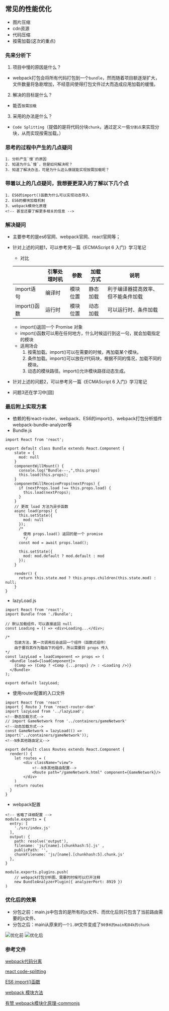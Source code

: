 ## 常见的性能优化
+ 图片压缩
+ cdn资源
+ 代码压缩
+ 按需加载(这次的重点)

### 先来分析下

1. 项目中慢的原因是什么？

+ webpack打包会将所有代码打包到一个`bundle`，然而随着项目额逐渐扩大，文件数量将急剧增加，不经意间使得打包文件过大而造成应用加载的缓慢。

2. 解决的目标是什么？

+ 能否`按需加载`

3. 采用的办法是什么？

+ `Code Splitting`（提倡的是将代码分块`chunk`，通过定义一些`分割点`来实现分块，从而实现按需加载。）

### 思考的过程中产生的几点疑问

```
1. 分析产生`慢`的原因
2. 知道为什么`慢`，但是如何解决呢？
3. 知道了解决办法，可是为什么这么做就能实现按需加载呢？
```

### 带着以上的几点疑问，我想要更深入的了解以下几个点

```
1. ES6的import()函数为什么可以实现动态导入
2. ES6的模块加载机制
3. webpack模块化原理
<!-- 甚至还要了解更多相关的信息 -->
```

### 解决疑问

+ 主要参考的是es6官网、webpack官网、react官网等；
+ 针对上述的问题1，可以参考另一篇《ECMAScript 6 入门》学习笔记
  + 对比

  ||引擎处理时机|参数|加载方式|说明|
  |----|----|----|----|----|
  |import语句|编译时|模块位置|静态加载|利于编译器提高效率、但不能条件加载|
  |import()函数|运行时|模块位置|动态加载|可以运行时、条件加载|

  + import()返回一个 Promise 对象
  + import()函数可以用在任何地方，什么时候运行到这一句，就会加载指定的模块
  + 适用场合
    1. 按需加载。import()可以在需要的时候，再加载某个模块。
    2. 条件加载。import()可以放在if代码块，根据不同的情况，加载不同的模块。
    3. 动态的模块路径。import()允许模块路径动态生成。
+ 针对上述的问题2，可以参考另一篇《ECMAScript 6 入门》学习笔记
+ 问题3还在学习中[囧]


### 最后附上实现方案

+ 依赖的有react-router、webpack、ES6的import()、webpack打包分析插件webpack-bundle-analyzer等
+ Bundle.js
```
import React from 'react';

export default class Bundle extends React.Component {
    state = {
      mod: null
    }
    componentWillMount() {
      console.log("Bundle---,",this.props)
      this.load(this.props);
    }
    componentWillReceiveProps(nextProps) {
      if (nextProps.load !== this.props.load) {
        this.load(nextProps);
      }
    }
    // 更改 load 方法为异步函数
    async load(props) {
      this.setState({
        mod: null
      });
      /*
        使用 props.load() 返回的是一个 promise
        */
      const mod = await props.load();

      this.setState({
        mod: mod.default ? mod.default : mod
      });
    }

    render() {
      return this.state.mod ? this.props.children(this.state.mod) : null;
    }
}

```
+ lazyLoad.js

```
import React from 'react';
import Bundle from './Bundle';

// 默认加载组件，可以直接返回 null
const Loading = () => <div>Loading...</div>;

/*
    包装方法，第一次调用后会返回一个组件（函数式组件）
    由于要将其作为路由下的组件，所以需要将 props 传入
*/
const lazyLoad = loadComponent => props => (
  <Bundle load={loadComponent}>
    {Comp => (Comp ? <Comp {...props} /> : <Loading />)}
  </Bundle>
);

export default lazyLoad;

```
+ 使用router配置的入口文件

```
import React from 'react'
import { Route } from 'react-router-dom'
import lazyLoad from '../lazyLoad';
<!--静态加载方式-->
// import GameNetwork from '../containers/gameNetwork'
<!--动态加载方式-->
const GameNetwork = lazyLoad(() => import('../containers/gameNetwork'));
<!--N多其他路由定义-->

export default class Routes extends React.Component {
  render() {
    let routes = (
        <div className="view">
            <!--N多其他路由配置-->
            <Route path="/gameNetwork.html" component={GameNetwork}/>
        </div>
    )
    return routes
  }
}

```

+ webpack配置

```
<!-- 省略了详细配置 -->
module.exports = {
  entry: [
    './src/index.js'
  ],
  output: {
    path: resolve('output'),
    filename: 'js/[name].[chunkhash:5].js' ,
    publicPath: '',
    chunkFilename: 'js/[name].[chunkhash:5].chunk.js'
  },
}

module.exports.plugins.push(
    // webpack打包分析图、需要的时候可以打开注释
    new BundleAnalyzerPlugin({ analyzerPort: 8919 })
)
```


### 优化后的效果

+ 分包之前：main.js中包含的是所有的js文件、而优化后则只包含了当前路由需要的js文件、
+ 分包之后：main从原来的`一个1.8M`文件变成了`90多K的main和84k的chunk`

![优化前](https://raw.githubusercontent.com/liujinhuan/LearnNotes/master/imgs/%E4%BC%98%E5%8C%96%E5%89%8D.jpeg)
![优化后](https://raw.githubusercontent.com/liujinhuan/LearnNotes/master/imgs/%E4%BC%98%E5%8C%96%E5%90%8E.jpeg)

### 参考文件

[webpack代码分离](https://webpack.docschina.org/guides/code-splitting/)

[react code-splitting](https://www.reactjscn.com/docs/code-splitting.html)

[ES6 import()函数](http://es6.ruanyifeng.com/#docs/module#import)

[webpack 模块方法](https://webpack.docschina.org/api/module-methods/)

[有赞 webpack模块化原理-commonjs](https://segmentfault.com/a/1190000010349749)